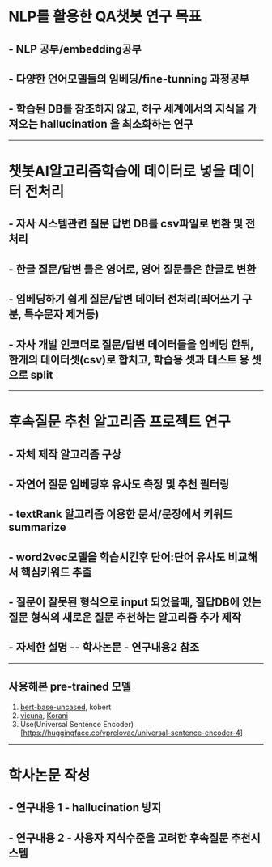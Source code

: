 # NLP를 활용한 QA챗봇 연구 목표
## - NLP 공부/embedding공부   
## - 다양한 언어모델들의 임베딩/fine-tunning 과정공부
## - 학습된 DB를 참조하지 않고, 허구 세계에서의 지식을 가져오는 hallucination 을 최소화하는 연구  
----------  
# 챗봇AI알고리즘학습에 데이터로 넣을 데이터 전처리    
## - 자사 시스템관련 질문 답변 DB를 csv파일로 변환 및 전처리    
## - 한글 질문/답변 들은 영어로, 영어 질문들은 한글로 변환    
## - 임베딩하기 쉽게 질문/답변 데이터 전처리(띄어쓰기 구분, 특수문자 제거등)    
## - 자사 개발 인코더로 질문/답변 데이터들을 임베딩 한뒤, 한개의 데이터셋(csv)로 합치고, 학습용 셋과 테스트 용 셋으로 split   
------------------  
# 후속질문 추천 알고리즘 프로젝트 연구
## - 자체 제작 알고리즘 구상
## - 자연어 질문 임베딩후 유사도 측정 및 추천 필터링  
## - textRank 알고리즘 이용한 문서/문장에서 키워드 summarize  
## - word2vec모델을 학습시킨후 단어:단어 유사도 비교해서 핵심키워드 추출 
## - 질문이 잘못된 형식으로 input 되었을때, 질답DB에 있는 질문 형식의 새로운 질문 추천하는 알고리즘 추가 제작 
## - 자세한 설명 -- 학사논문 - 연구내용2 참조
-----------------  
## 사용해본 pre-trained 모델
1. [bert-base-uncased](https://huggingface.co/bert-base-uncased), kobert
2. [vicuna](https://huggingface.co/lmsys/vicuna-13b-v1.5-16k), [Korani](https://huggingface.co/KRAFTON/KORani-v3-13B)
3. Use(Universal Sentence Encoder)[https://huggingface.co/vprelovac/universal-sentence-encoder-4]  
-------------------
# 학사논문 작성 
## - 연구내용 1 - hallucination 방지 
## - 연구내용 2 - 사용자 지식수준을 고려한 후속질문 추천시스템
